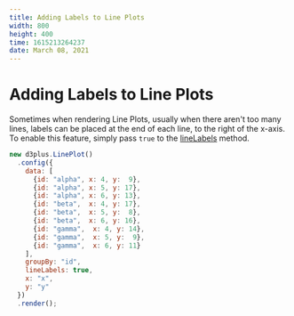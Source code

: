 ```yaml
---
title: Adding Labels to Line Plots
width: 800
height: 400
time: 1615213264237
date: March 08, 2021
---
```


# Adding Labels to Line Plots

Sometimes when rendering Line Plots, usually when there aren't too many lines, labels can be placed at the end of each line, to the right of the x-axis. To enable this feature, simply pass `true` to the [lineLabels](http://d3plus.org/docs/#Plot.lineLabels) method.

```js
new d3plus.LinePlot()
  .config({
    data: [
      {id: "alpha", x: 4, y:  9},
      {id: "alpha", x: 5, y: 17},
      {id: "alpha", x: 6, y: 13},
      {id: "beta",  x: 4, y: 17},
      {id: "beta",  x: 5, y:  8},
      {id: "beta",  x: 6, y: 16},
      {id: "gamma",  x: 4, y: 14},
      {id: "gamma",  x: 5, y:  9},
      {id: "gamma",  x: 6, y: 11}
    ],
    groupBy: "id",
    lineLabels: true,
    x: "x",
    y: "y"
  })
  .render();
```
